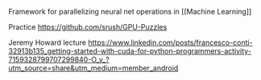 Framework for parallelizing neural net operations in [[Machine Learning]]

Practice
https://github.com/srush/GPU-Puzzles

Jeremy Howard lecture
https://www.linkedin.com/posts/francesco-conti-32913b135_getting-started-with-cuda-for-python-programmers-activity-7159328799707299840-O_y_?utm_source=share&utm_medium=member_android
